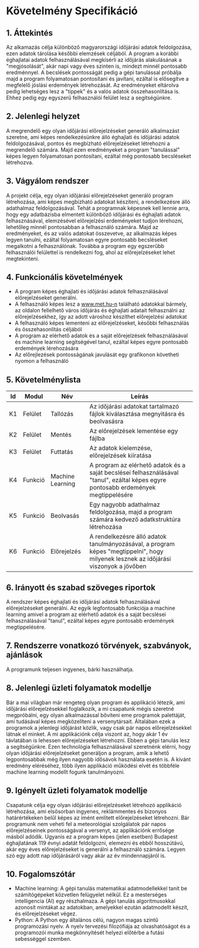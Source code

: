 # Követelmény Specifikáció

## 1. Áttekintés

Az alkamazás célja különböző magyarországi időjárási adatok feldolgozása, ezen adatok tárolása későbbi elemzések céljából. A program a korábbi éghajlatai adatok felhasználásával megkísérli az időjárás alakulásának a "megjósolását", akár napi vagy éves szinten is, mindezt minnél pontosabb eredménnyel. A becslések pontosságát pedig a gépi tanulással próbálja majd a program folyamatosan pontosítani és javítani, ezáltal is elősegítve a megfelelő jóslási erdemények létrehozását. Az eredményeket eltárolva pedig lehetséges lesz a "tippek" és a valós adatok összehasonlítása is. Ehhez pedig egy egyszerű felhasználói felület lesz a segítségünkre.

## 2. Jelenlegi helyzet

A megrendelő egy olyan időjárási előrejelzéseket generáló alkalmazást szeretne, ami képes rendelkezésünkre álló éghajlati és időjárási adatok feldolgozásával, pontos és megbízható előrejelzéseket létrehozni a megrendelő számára. Majd ezen eredményeket a program "tanulással" képes legyen folyamatosan pontosítani, ezáltal még pontosabb becsléseket létrehozva.

## 3. Vágyálom rendszer

A projekt célja, egy olyan időjárási előrejelzéseket generáló program létrehozása, ami képes megbízható adatokat készíteni, a rendelkezésre álló adathalmaz feldolgozásával. Tehát a programnak képesnek kell lennie arra, hogy egy adatbázisba elmentett különböző időjárási és éghajlati adatok felhasznásával, elemzésével előrejelzési erdeményeket tudjon lérehozni, lehetőleg minnél pontosabban a felhasználó számára. Majd az eredményeket, és az valós adatokat összevetve, az alkalmazás képes legyen tanulni, ezáltal folyamatosan egyre pontosabb becsléseket megalkotni a felhasználónak. Továbba a program egy egszerűbb felhasználói felülettel is rendelkezni fog, ahol az előrejelzéseket lehet megtekinteni.

## 4. Funkcionális követelmények

- A program képes éghajlati és időjárási adatok felhasználásával előrejelzéseket generálni.
- A felhasználó képes lesz a www.met.hu-n található adatokkal bármely, az oldalon fellelhető város időjárás és éghajlati adatait felhasználni az előrejelzésekhez, így az adott városhoz készíthet előrejelzési adatokat
- A felhasználó képes lementeni az előrejelzéseket, későbbi felhasználás és összehasonlítás céljából
- A program az elérhető adatok és a saját előrejelzések felhasználásával és machine learning segítségével tanul, ezáltal képes egyre pontosabb erdemények lérehozására
- Az előrejlezések pontosságának javulását egy grafikonon követheti nyomon a felhasználó

## 5. Követelménylista

| Id | Modul | Név | Leírás |
| :---: | --- | --- | --- |
| K1 | Felület | Tallózás | Az időjárási adatokat tartalmazó fájlok kiválasztása megnyitásra és beolvasásra |
| K2 | Felület | Mentés | Az előrejelzések lementése egy fájlba |
| K3 | Felület | Futtatás | Az adatok kielemzése, előrejelzések kiíratása |
| K4 | Funkció | Machine Learning | A program az elérhető adatok és a saját becslései felhasználásával "tanul", ezáltal képes egyre pontosabb erdemények megtippelésére |
| K5 | Funkció | Beolvasás | Egy nagyobb adathalmaz feldolgozása, majd a program számára kedvező adatkstruktúra létrehozása |
| K6 | Funkció | Előrejelzés | A rendelkezésre álló adatok tanulmányozásával, a program képes "megtippelni", hogy milyenek lesznek az időjárási viszonyok a jövőben |

## 6. Irányott és szabad szöveges riportok

A rendszer képes éghajlati és időjárási adatok felhasználásával előrejelzéseket generálni. Az egyik legfontosabb funkciója a machine learning amivel a program az elérhető adatok és a saját becslései felhasználásával "tanul", ezáltal képes egyre pontosabb erdemények megtippelésére.

## 7. Rendszerre vonatkozó törvények, szabványok, ajánlások

A programunk teljesen ingyenes, bárki használhatja.

## 8. Jelenlegi üzleti folyamatok modellje

Bár a mai világban már rengeteg olyan program és applikáció létezik, ami időjárási előrejelzésekkel foglalkozik, a mi csapatunk mégis szeretné megpróbálni, egy olyan alkalmazással bővíteni eme programok palettáját, ami tudásával képes megközelíteni a versenytársait. Általában ezek a programok a jelenlegi időjárást közlik, vagy csak pár napos előrejelzésekkel látnak el minket. A mi applikációnk célja viszont az, hogy akár 1 év távlatában is lehessen előrejelzéseket létrehozni. Ebben a gépi tanulás lesz a segítségünkre. Ezen technológia felhasználásával szeretnénk elérni, hogy olyan időjárási előrejelzéseket generáljon a program, amik a lehető legpontosabbak még ilyen nagyobb idősávok használata esetén is. A kívánt eredmény eléréséhez, több ilyen applikáció működési elvét és többféle machine learning modellt fogunk tanulmányozni.

## 9. Igényelt üzleti folyamatok modellje

Csapatunk célja egy olyan időjárási előrejelzéseket létrehozó applikáció létrehozása, ami elsősorban ingyenes, reklámmentes és bizonyos határértékeken belűl képes az imént említett előrejelzéseket létrehozni. Bár programunk nem veheti fel a meteorológiai szolgálatok pár napos előrejelzéseinek pontosságával a versenyt, az applikációnk errősége másból adódik. Ugyanis ez a program képes (jelen esetben) Budapest éghajlatának 119 évnyi adatát feldolgozni, elemezni és ebből hosszútávú, akár egy éves előrejelzéseket is generálni a felhasználó számára. Legyen szó egy adott nap időjárásáról vagy akár az év mindennapjáról is.

## 10. Fogalomszótár

- Machine learning: A gépi tanulás matematikai adatmodellekkel tanít be számítógépeket közvetlen felügyelet nélkül. Ez a mesterséges intelligencia (AI) egy részhalmaza. A gépi tanulás algoritmusokkal azonosít mintákat az adatokban, amelyekkel ezután adatmodellt készít, és előrejelzéseket végez.
- Python: A Python egy általános célú, nagyon magas szintű programozási nyelv. A nyelv tervezési filozófiája az olvashatóságot és a programozói munka megkönnyítését helyezi előtérbe a futási sebességgel szemben.
